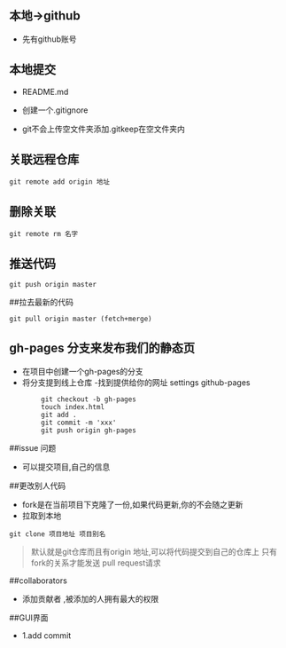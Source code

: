 ## 本地->github
- 先有github账号
## 本地提交
- README.md

- 创建一个.gitignore
- git不会上传空文件夹添加.gitkeep在空文件夹内

## 关联远程仓库
```
git remote add origin 地址
```

## 删除关联
```
git remote rm 名字
```

## 推送代码
```
git push origin master
```
##拉去最新的代码
```
git pull origin master (fetch+merge)
```

## gh-pages 分支来发布我们的静态页
- 在项目中创建一个gh-pages的分支
- 将分支提到线上仓库
-找到提供给你的网址 settings github-pages
```
        git checkout -b gh-pages
        touch index.html
        git add .
        git commit -m 'xxx'
        git push origin gh-pages

```

##issue 问题
- 可以提交项目,自己的信息

##更改别人代码
- fork是在当前项目下克隆了一份,如果代码更新,你的不会随之更新
- 拉取到本地
```
git clone 项目地址 项目别名

```
>默认就是git仓库而且有origin 地址,可以将代码提交到自己的仓库上
>只有fork的关系才能发送 pull request请求

##collaborators
- 添加贡献者 ,被添加的人拥有最大的权限

##GUI界面
- 1.add commit

